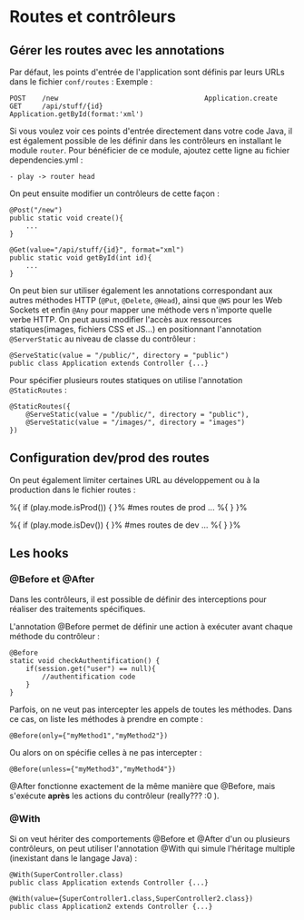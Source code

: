 # Routes et contrôleurs

## Gérer les routes avec les annotations

Par défaut, les points d'entrée de l'application sont définis par leurs URLs dans le fichier `conf/routes` :
Exemple :

	POST    /new                                    Application.create
	GET	    /api/stuff/{id}                  		Application.getById(format:'xml')

Si vous voulez voir ces points d'entrée directement dans votre code Java, il est également possible de les définir dans les contrôleurs en installant le module `router`.
Pour bénéficier de ce module, ajoutez cette ligne au fichier dependencies.yml :

	- play -> router head

On peut ensuite modifier un contrôleurs de cette façon :

	@Post("/new")
	public static void create(){
		...
	}

	@Get(value="/api/stuff/{id}", format="xml")
	public static void getById(int id){
	 	...
	}
	
On peut bien sur utiliser également les annotations correspondant aux autres méthodes HTTP (`@Put`, `@Delete`, `@Head`), ainsi que `@WS` pour les Web Sockets et enfin `@Any` pour mapper une méthode vers n'importe quelle verbe HTTP.
On peut aussi modifier l'accès aux ressources statiques(images, fichiers CSS et JS...) en positionnant l'annotation `@ServerStatic` au niveau de classe du contrôleur :

	@ServeStatic(value = "/public/", directory = "public")
	public class Application extends Controller {...}

Pour spécifier plusieurs routes statiques on utilise l'annotation `@StaticRoutes` :
	
	@StaticRoutes({
		@ServeStatic(value = "/public/", directory = "public"),
		@ServeStatic(value = "/images/", directory = "images")
	})

## Configuration dev/prod des routes

On peut également limiter certaines URL au développement ou à la production dans le fichier routes :

%{ if (play.mode.isProd()) { }%
#mes routes de prod
...
%{ } }%

%{ if (play.mode.isDev()) { }%
#mes routes de dev
...
%{ } }%

## Les hooks

### @Before et @After

Dans les contrôleurs, il est possible de définir des interceptions pour réaliser des traitements spécifiques.

L'annotation @Before permet de définir une action à exécuter avant chaque méthode du contrôleur :
	
	@Before
	static void checkAuthentification() {
		if(session.get("user") == null){
			//authentification code
		}
	}
	
Parfois, on ne veut pas intercepter les appels de toutes les méthodes. Dans ce cas, on liste les méthodes à prendre en compte : 

	@Before(only={"myMethod1","myMethod2"})

Ou alors on on spécifie celles à ne pas intercepter : 

	@Before(unless={"myMethod3","myMethod4"})
	
@After fonctionne exactement de la même manière que @Before, mais s'exécute **après** les actions du contrôleur (really??? :0 ).

### @With

Si on veut hériter des comportements @Before et @After d'un ou plusieurs contrôleurs, on peut utiliser l'annotation @With qui simule l'héritage multiple (inexistant dans le langage Java) :

	@With(SuperController.class)
	public class Application extends Controller {...}
	
	@With(value={SuperController1.class,SuperController2.class})
	public class Application2 extends Controller {...}

